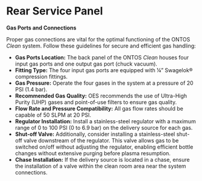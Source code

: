 # Rear Service Panel

**Gas Ports and Connections**

Proper gas connections are vital for the optimal functioning of the ONTOS _Clean_ system. Follow these guidelines for secure and efficient gas handling:

* **Gas Ports Location:** The back panel of the ONTOS _Clean_ houses four input gas ports and one output gas port (chuck vacuum).
* **Fitting Type:** The four input gas ports are equipped with ¼” Swagelok® compression fittings.
* **Gas Pressure:** Operate the four gases in the system at a pressure of 20 PSI (1.4 bar).
* **Recommended Gas Quality:** OES recommends the use of Ultra-High Purity (UHP) gases and point-of-use filters to ensure gas quality.
* **Flow Rate and Pressure Compatibility:** All gas flow rates should be capable of 50 SLPM at 20 PSI.
* **Regulator Installation:** Install a stainless-steel regulator with a maximum range of 0 to 100 PSI (0 to 6.9 bar) on the delivery source for each gas.
* **Shut-off Valve:** Additionally, consider installing a stainless-steel shut-off valve downstream of the regulator. This valve allows gas to be switched on/off without adjusting the regulator, enabling efficient bottle changes without extensive purging before plasma resumption.
* **Chase Installation:** If the delivery source is located in a chase, ensure the installation of a valve within the clean room area near the system connections.

